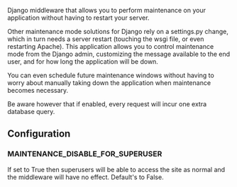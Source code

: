 Django middleware that allows you to perform maintenance on your application without having to restart your server. 

Other maintenance mode solutions for Django rely on a settings.py change, which in turn needs a server restart (touching the wsgi file, or even restarting Apache). This application allows you to control maintenance mode from the Django admin, customizing the message available to the end user, and for how long the application will be down. 

You can even schedule future maintenance windows without having to worry about manually taking down the application when maintenance becomes necessary. 

Be aware however that if enabled, every request will incur one extra database query.


## Configuration

### MAINTENANCE_DISABLE_FOR_SUPERUSER

If set to True then superusers will be able to access the site as normal and the middleware will have no effect. Default's to False.

